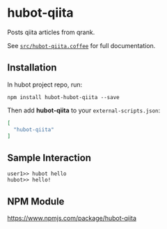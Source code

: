 # hubot-qiita

Posts qiita articles from qrank.

See [`src/hubot-qiita.coffee`](src/hubot-qiita.coffee) for full documentation.

## Installation

In hubot project repo, run:

`npm install hubot-hubot-qiita --save`

Then add **hubot-qiita** to your `external-scripts.json`:

```json
[
  "hubot-qiita"
]
```

## Sample Interaction

```
user1>> hubot hello
hubot>> hello!
```

## NPM Module

https://www.npmjs.com/package/hubot-qiita
